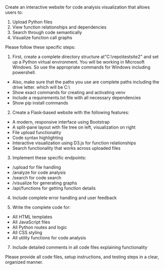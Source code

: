 Create an interactive website for code analysis visualization that allows users to:
1. Upload Python files
2. View function relationships and dependencies
3. Search through code semantically
4. Visualize function call graphs

Please follow these specific steps:

1. First, create a complete directory structure at"C:\repo\testsite2" and set up a Python virtual environment.  You will be working in Microsoft Windows. So use the appropriate commands for Windows including powershell.  
- Also, make sure that the paths you use are complete paths including the drive letter. which will be C:\
- Show exact commands for creating and activating venv
- Include a requirements.txt file with all necessary dependencies
- Show pip install commands

2. Create a Flask-based website with the following features:
- A modern, responsive interface using Bootstrap
- A split-pane layout with file tree on left, visualization on right
- File upload functionality
- Code syntax highlighting
- Interactive visualization using D3.js for function relationships
- Search functionality that works across uploaded files

3. Implement these specific endpoints:
- /upload for file handling
- /analyze for code analysis
- /search for code search
- /visualize for generating graphs
- /api/functions for getting function details

4. Include complete error handling and user feedback

5. Write the complete code for:
- All HTML templates
- All JavaScript files
- All Python routes and logic
- All CSS styling
- All utility functions for code analysis


7. Include detailed comments in all code files explaining functionality


Please provide all code files, setup instructions, and testing steps in a clear, organized manner.
